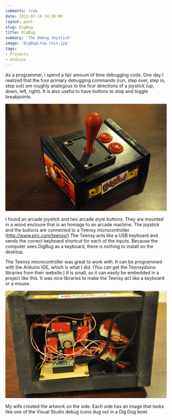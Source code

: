```yaml
---
comments: true
date: 2013-07-19 14:30:00
layout: post
slug: DigBug
title: DigBug
summary: 'The Debug Joystick'
image: 'DigBug\top.thin.jpg'
tags:
- Projects
- Arduino
---
```



As a programmer, I spend a fair amount of time debugging code. One day I realized that the four primary debugging commands (run, step over, step in, step out) are roughly analogous to the four directions of a joystick (up, down, left, right). It is also useful to have buttons to stop and toggle breakpoints.

[![](/img/posts/DigBug/top.web.jpg)](/img/posts/DigBug/top.web.jpg)

I found an arcade joystick and two arcade style buttons. They are mounted in a wood encloure that is an homage to an arcade machine. The joystick and the buttons are connected to a Teensy microcontroller. (http://www.pjrc.com/teensy/) The Teensy acts like a USB keyboard and sends the correct keyboard shortcut for each of the inputs. Because the computer sees DigBug as a keyboard, there is nothing to install on the desktop.

The Teensy microcontroller was great to work with. It can be programmed with the Arduino IDE, which is what I did. (You can get the Teensyduino libraries from their website.) It is small, so it can easily be embedded in a project like this. It was nice libraries to make the Teensy act like a keyboard or a mouse.

[![](/img/posts/DigBug/bottom.web.jpg)](/img/posts/DigBug/bottom.web.jpg)

My wife created the artwork on the side. Each side has an image that looks like one of the Visual Studio debug icons dug out in a Dig Dug level.  